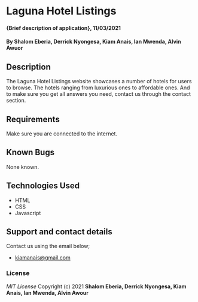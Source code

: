 # Laguna Hotel Listings
#### {Brief description of application}, 11/03/2021
#### By **Shalom Eberia, Derrick Nyongesa, Kiam Anais, Ian Mwenda, Alvin Awuor**
## Description
The Laguna Hotel Listings website showcases a number of hotels for users to browse. The hotels ranging from luxurious ones to affordable ones. And to make sure you get all answers you need, contact us through the contact section.
## Requirements
Make sure you are connected to the internet.
## Known Bugs
None known.
## Technologies Used
- HTML
- CSS
- Javascript
## Support and contact details
Contact us using the email below;
- kiamanais@gmail.com
### License
*MIT License*
Copyright (c) 2021 **Shalom Eberia, Derrick Nyongesa, Kiam Anais, Ian Mwenda, Alvin Awour**
  